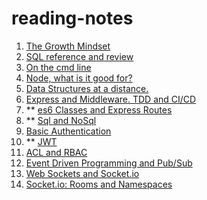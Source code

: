 # reading-notes

1. [The Growth Mindset](00-growth-mindset.md)
1. [SQL reference and review](00-SQL.md)
1. [On the cmd line](00-cmdline.md)
1. [Node, what is it good for?](01-node.md)
2. [Data Structures at a distance.](01-DSA.md)
3. [Express and Middleware. TDD and CI/CD](02-express-middleware-TDD-CI-CD.md)
4. ** [es6 Classes and Express Routes](03-express-middleware.md)
5. ** [Sql and NoSql](04-SQL.md)
6. [Basic Authentication](06-authentication.md)
7. ** [JWT](07-jwt.md)
8. [ACL and RBAC](08-ACL.md)
9. [Event Driven Programming and Pub/Sub](11-event-driven-programming.md)
10. [Web Sockets and Socket.io](12-web-sockets-socket-io.md)
11. [Socket.io: Rooms and Namespaces](13-socket.io-rooms-and-namespaces.md)
